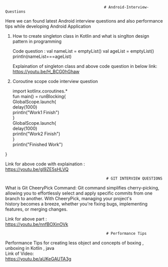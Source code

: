                                                 # Android-Interview-Questions  
                                                
Here we can found latest Android interview questions and also performance tips while developing Android Application

1. How to create singleton class in Kotlin and what is singlton design pattern in programming
   
   Code question :
   val nameList = emptyList<String>()
   val ageList = emptyList<Int>()
   println(nameList===ageList)

   Explaination of singleton class and above code question in below link:    
   https://youtu.be/H_BCG0hGhaw

3. Coroutine scope code interview question
   
   import kotlinx.coroutines.*  
   fun main() = runBlocking{  
   GlobalScope.launch{  
    delay(1000)  
    println("Work1 Finish")  
   }  
   GlobalScope.launch{    
     delay(1000)  
    println("Work2 Finish")  
   }  
     println("Finished Work")  
     
  }  

  Link for above code with explaination :  
  https://youtu.be/gI9ZE5sHLVQ  

                                                 # GIT INTERVIEW QUESTIONS  
  What is Git CheeryPick Command:
  Git command simplifies cherry-picking, allowing you to effortlessly select and apply specific commits from one branch to another. With CheeryPick, managing your project's  
  history becomes a breeze, whether  you're  fixing bugs, implementing features, or merging changes.  
  
  Link for above part :   
  https://youtu.be/nnfBOXinOVk
                                                 
                                                 # Performance Tips
                                                 
 Performance Tips for creating less object and concepts of boxing , unboxing in Kotlin , java  
 Link of Video:  
 https://youtu.be/aUKeGAUTA3g       
   
